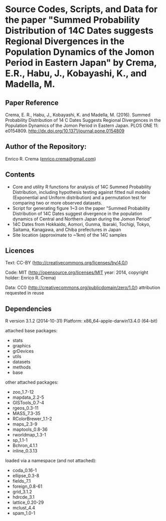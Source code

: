 # Source Codes, Scripts, and Data for the paper "Summed Probability Distribution of 14C Dates suggests Regional Divergences in the Population Dynamics of the Jomon Period in Eastern Japan" by Crema, E.R., Habu, J., Kobayashi, K., and Madella, M.

## Paper Reference 
Crema, E. R., Habu, J., Kobayashi, K. and Madella, M. (2016). Summed Probability Distribution of 14 C Dates Suggests Regional Divergences in the Population Dynamics of the Jomon Period in Eastern Japan. PLOS ONE 11: e0154809. http://dx.doi.org/10.1371/journal.pone.0154809

## Author of the Repository:
Enrico R. Crema (enrico.crema@gmail.com)

## Contents
* Core and utility R functions for analysis of 14C Summed Probability Distribution, including hypothesis testing against fitted null models (Exponential and Uniform distribution) and a permutation test for comparing two or more observed datasets. 
* Script for generating figure 1~3 on the paper "Summed Probability Distribution of 14C Dates suggest divergence in the population dynamics of Central and Northern Japan during the Jomon Period"
* 14C Dates from Hokkaido, Aomori, Gunma, Ibaraki, Tochigi, Tokyo, Saitama, Kanagawa, and Chiba prefectures in Japan
* Site location (approximate to ~1km) of the 14C samples

## Licences
Text: CC-BY (http://creativecommons.org/licenses/by/4.0/)

Code: MIT (http://opensource.org/licenses/MIT year: 2014, copyright holder: Enrico R. Crema)

Data: CC0 (http://creativecommons.org/publicdomain/zero/1.0/) attribution requested in reuse


## Dependencies
R version 3.1.2 (2014-10-31)
Platform: x86_64-apple-darwin13.4.0 (64-bit)

attached base packages:
* stats
* graphics
* grDevices
* utils
* datasets
* methods
* base     

other attached packages:
* zoo_1.7-12
* mapdata_2.2-5
* GISTools_0.7-4
* rgeos_0.3-11
* MASS_7.3-35       
* RColorBrewer_1.1-2 
* maps_2.3-9
* maptools_0.8-36
* rworldmap_1.3-1
* sp_1.1-1
* Bchron_4.1.1
* inline_0.3.13     

loaded via a namespace (and not attached):
* coda_0.16-1
* ellipse_0.3-8
* fields_7.1
* foreign_0.8-61
* grid_3.1.2     
* hdrcde_3.1
* lattice_0.20-29
* mclust_4.4
* spam_1.0-1


